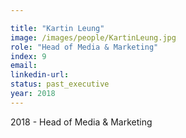 ```yaml
---

title: "Kartin Leung"
image: /images/people/KartinLeung.jpg
role: "Head of Media & Marketing"
index: 9
email:
linkedin-url:
status: past_executive
year: 2018
---
```

2018 - Head of Media & Marketing